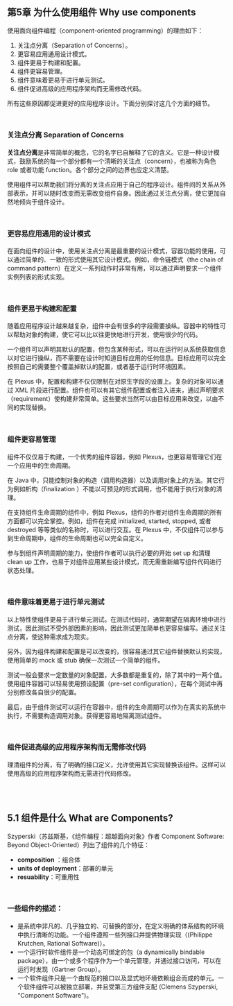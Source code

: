 ## 第5章 为什么使用组件 Why use components ##

使用面向组件编程（component-oriented programming）的理由如下：

1. 关注点分离（Separation of Concerns）。
2. 更容易应用通用设计模式。
3. 组件更易于构建和配置。
4. 组件更容易管理。
5. 组件意味着更易于进行单元测试。
6. 组件促进高级的应用程序架构而无需修改代码。


所有这些原因都促进更好的应用程序设计。下面分别探讨这几个方面的细节。


<br/>

#### <font size=3><b>关注点分离 Separation of Concerns</b></font> ####

**关注点分离**是非常简单的概念，它的名字已自解释了它的含义。它是一种设计模式，鼓励系统的每一个部分都有一个清晰的关注点（concern），也被称为角色 role 或者功能 function。各个部分之间的边界也应定义清楚。

使用组件可以帮助我们将分离的关注点应用于自己的程序设计。组件间的关系从外部表示，并可以随时改变而无需改变组件自身。因此通过关注点分离，使它更加自然地倾向于组件设计。

<br/>

#### <font size=3><b>更容易应用通用的设计模式</b></font> ####

在面向组件的设计中，使用关注点分离是最重要的设计模式，容器功能的使用，可以通过简单的、一致的形式使用其它设计模式。例如，命令链模式（the chain of command pattern）在定义一系列动作时非常有用，可以通过声明要求一个组件实例列表的形式实现。

<br/>

#### <font size=3><b>组件更易于构建和配置</b></font> ####

随着应用程序设计越来越复杂，组件中会有很多的字段需要操纵。容器中的特性可以帮助对象的构建，使它可以比以往更快地进行开发，使用很少的代码。

一个组件可以声明其默认的配置，但包含某种形式，可以在运行时从系统获取信息以对它进行操纵，而不需要在设计时知道目标应用的任何信息。目标应用可以完全按照自己的需要整个覆盖掉默认的配置，或者基于运行时环境因素。

在 Plexus 中，配置和构建不仅仅限制在对原生字段的设置上。复杂的对象可以通过 XML 片段进行配置。组件也可以有其它组件配置或者注入进来，通过声明要求（requirement）使构建非常简单。这些要求当然可以由目标应用来改变，以由不同的实现替换。

<br/>

#### <font size=3><b>组件更容易管理</b></font> ####

组件不仅仅易于构建，一个优秀的组件容器，例如 Plexus，也更容易管理它们在一个应用中的生命周期。

在 Java 中，只能控制对象的构造（调用构造器）以及调用对象上的方法。其它行为例如析构（finalization ）不能以可预见的形式调用，也不能用于执行对象的清理。

在支持组件生命周期的组件中，例如 Plexus，组件的作者对组件生命周期的所有方面都可以完全掌控。例如，组件在完成 initialized, started, stopped, 或者 destroyed 等等类似的名称时，可以进行交互。在 Plexus 中，不仅组件可以参与到生命周期中，组件的生命周期也可以完全自定义。

参与到组件声明周期的能力，使组件作者可以执行必要的开始 set up 和清理 clean up 工作，也易于对组件应用某些设计模式，而无需重新编写组件代码进行状态处理。


<br/>

#### <font size=3><b>组件意味着更易于进行单元测试</b></font> ####

以上特性使组件更易于进行单元测试。在测试代码时，通常期望在隔离环境中进行测试，因此测试不受外部因素的影响，因此测试更加简单也更容易编写。通过关注点分离，使这种需求成为现实。

另外，因为组件构建和配置是可以改变的，很容易通过其它组件替换默认的实现，使用简单的 mock 或 stub 确保一次测试一个简单的组件。

测试一般会要求一定数量的对象配置，大多数都是重复的，除了其中的一两个值。使用组件容器可以轻易使用预设配置（pre-set configuration），在每个测试中再分别修改各自很少的配置。

最后，由于组件测试可以运行在容器中，组件的生命周期可以作为在真实的系统中执行，不需要构造调用对象。获得更容易地隔离测试组件。



<br/>

#### <font size=3><b>组件促进高级的应用程序架构而无需修改代码</b></font> ####

理清组件的分离，有了明确的接口定义，允许使用其它实现替换该组件。这样可以使用高级的应用程序架构而无需进行代码修改。



<br/><br/>
<a id="1"></a>

## 5.1 组件是什么 What are Components? ##

Szyperski（苏兹斯基，《组件编程：超越面向对象》作者 Component Software: Beyond Object-Oriented）列出了组件的几个特征：

- **composition** ：组合体
- **units of deployment**：部署的单元
- **resuability**：可重用性

<br/>

#### <font size=3><b>一些组件的描述：</b></font> ####

- 是系统中非凡的、几乎独立的、可替换的部分，在定义明确的体系结构的环境中执行清晰的功能。一个组件遵照一些列接口并提供物理实现（(Philippe Krutchen, Rational Software)）。
- 一个运行时软件组件是一个动态可绑定的包（a dynamically bindable package），由一个或多个程序作为一个单元管理，并通过接口访问，可以在运行时发现（Gartner Group）。
- 一个软件组件只是一个由规范的接口以及显式地环境依赖组合而成的单元。一个软件组件可以被独立部署，并且受第三方组件支配 (Clemens Szyperski, "Component Software")。





